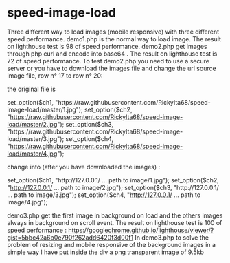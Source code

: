 # speed-image-load
Three different way to load images (mobile responsive) with three different speed performance.
demo1.php is the normal way to load image. The result on lighthouse test is 98 of speed performance.
demo2.php get images through php curl and encode into base64 . The result on lighthouse test is 72 of speed performance.
To test demo2.php you need to use a secure server or you have to download the images file and change the url source image file, row n° 17 to row n° 20:

the original file is

set_option($ch1, "https://raw.githubusercontent.com/RickyIta68/speed-image-load/master/1.jpg");
set_option($ch2, "https://raw.githubusercontent.com/RickyIta68/speed-image-load/master/2.jpg");
set_option($ch3, "https://raw.githubusercontent.com/RickyIta68/speed-image-load/master/3.jpg");
set_option($ch4, "https://raw.githubusercontent.com/RickyIta68/speed-image-load/master/4.jpg");

change into (after you have downloaded the images) :

set_option($ch1, "http://127.0.0.1/ ... path to image/1.jpg");
set_option($ch2, "http://127.0.0.1/ ... path to image/2.jpg");
set_option($ch3, "http://127.0.0.1/ ... path to image/3.jpg");
set_option($ch4, "http://127.0.0.1/ ... path to image/4.jpg");

demo3.php get the first image in background on load and the others images always in background on scroll event. The result on lighthouse test is 100 of speed performance : https://googlechrome.github.io/lighthouse/viewer/?gist=5bbc42a6b0e790f262add6420f3d00f1 
In demo3.php to solve the problem of resizing and mobile responsive of the background images in a simple way I have put inside the div a png transparent image of 9.5kb  
